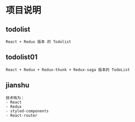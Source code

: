 # 项目说明

## todolist
    React + Redux 版本 的 Todolist
## todolist01
    React + Redux + Redux-thunk + Redux-saga 版本的 TodoList

## jianshu
    技术栈为：
    - React
    - Redux
    - styled-components
    - React-router
